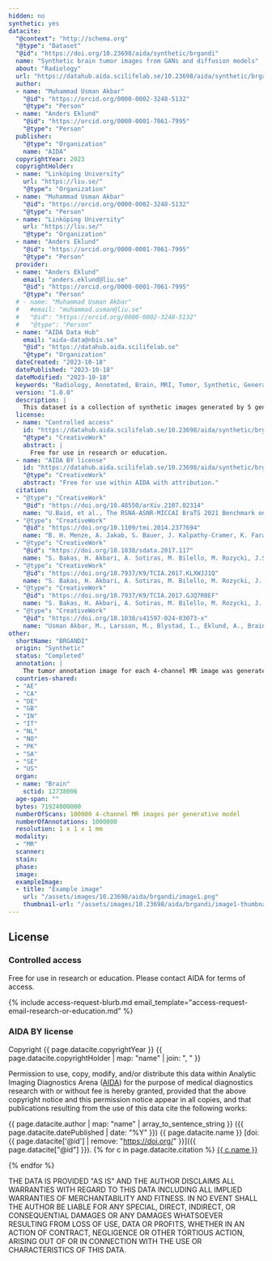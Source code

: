 ```yaml
---
hidden: no
synthetic: yes
datacite:
  "@context": "http://schema.org"
  "@type": "Dataset"
  "@id": "https://doi.org/10.23698/aida/synthetic/brgandi"
  name: "Synthetic brain tumor images from GANs and diffusion models"
  about: "Radiology"
  url: "https://datahub.aida.scilifelab.se/10.23698/aida/synthetic/brgandi"
  author:
  - name: "Muhammad Usman Akbar"
    "@id": "https://orcid.org/0000-0002-3248-5132"
    "@type": "Person"
  - name: "Anders Eklund"
    "@id": "https://orcid.org/0000-0001-7061-7995"
    "@type": "Person"
  publisher:
    "@type": "Organization"
    name: "AIDA"
  copyrightYear: 2023
  copyrightHolder:
  - name: "Linköping University"
    url: "https://liu.se/"
    "@type": "Organization"
  - name: "Muhammad Usman Akbar"
    "@id": "https://orcid.org/0000-0002-3248-5132"
    "@type": "Person"
  - name: "Linköping University"
    url: "https://liu.se/"
    "@type": "Organization"
  - name: "Anders Eklund"
    "@id": "https://orcid.org/0000-0001-7061-7995"
    "@type": "Person"
  provider:
  - name: "Anders Eklund"
    email: "anders.eklund@liu.se"
    "@id": "https://orcid.org/0000-0001-7061-7995"
    "@type": "Person"
  # - name: "Muhammad Usman Akbar"
  #   #email: "muhammad.usman@liu.se"
  #   "@id": "https://orcid.org/0000-0002-3248-5132"
  #   "@type": "Person"
  - name: "AIDA Data Hub"
    email: "aida-data@nbis.se"
    "@id": "https://datahub.aida.scilifelab.se"
    "@type": "Organization"
  dateCreated: "2023-10-18"
  datePublished: "2023-10-18"
  dateModified: "2023-10-18"
  keywords: "Radiology, Annotated, Brain, MRI, Tumor, Synthetic, Generative, GAN, Diffusion model"
  version: "1.0.0"
  description: |
    This dataset is a collection of synthetic images generated by 5 generative models (Progressive GAN, StyleGAN1, StyleGAN2, StyleGAN3, diffusion model) trained on the BraTS 2020 and 2021 datasets [1,2,3,4,5] (which share MR volumes from brain tumor patients and the corresponding tumor annotations). The trained generative models are also shared in this dataset. See our recent work [6] for more information, and a comparison of training segmentation networks with real and synthetic images.
  license:
  - name: "Controlled access"
    id: "https://datahub.aida.scilifelab.se/10.23698/aida/synthetic/brgandi#controlled-access"
    "@type": "CreativeWork"
    abstract: |
      Free for use in research or education.
  - name: "AIDA BY license"
    id: "https://datahub.aida.scilifelab.se/10.23698/aida/synthetic/brgandi#aida-by-license"
    "@type": "CreativeWork"
    abstract: "Free for use within AIDA with attribution."
  citation:
  - "@type": "CreativeWork"
    "@id": "https://doi.org/10.48550/arXiv.2107.02314"
    name: "U.Baid, et al., The RSNA-ASNR-MICCAI BraTS 2021 Benchmark on Brain Tumor Segmentation and Radiogenomic Classification, arXiv:2107.02314, 2021."
  - "@type": "CreativeWork"
    "@id": "https://doi.org/10.1109/tmi.2014.2377694"
    name: "B. H. Menze, A. Jakab, S. Bauer, J. Kalpathy-Cramer, K. Farahani, J. Kirby, et al., The Multimodal Brain Tumor Image Segmentation Benchmark (BRATS), IEEE Transactions on Medical Imaging 34(10), 1993-2024 (2015) DOI: 10.1109/TMI.2014.2377694"
  - "@type": "CreativeWork"
    "@id": "https://doi.org/10.1038/sdata.2017.117"
    name: "S. Bakas, H. Akbari, A. Sotiras, M. Bilello, M. Rozycki, J.S. Kirby, et al., Advancing The Cancer Genome Atlas glioma MRI collections with expert segmentation labels and radiomic features, Nature Scientific Data, 4:170117 (2017) DOI: 10.1038/sdata.2017.117"
  - "@type": "CreativeWork"
    "@id": "https://doi.org/10.7937/K9/TCIA.2017.KLXWJJ1Q"
    name: "S. Bakas, H. Akbari, A. Sotiras, M. Bilello, M. Rozycki, J. Kirby, et al., Segmentation Labels and Radiomic Features for the Pre-operative Scans of the TCGA-GBM collection, The Cancer Imaging Archive, 2017. DOI: 10.7937/K9/TCIA.2017.KLXWJJ1Q"
  - "@type": "CreativeWork"
    "@id": "https://doi.org/10.7937/K9/TCIA.2017.GJQ7R0EF"
    name: "S. Bakas, H. Akbari, A. Sotiras, M. Bilello, M. Rozycki, J. Kirby, et al., Segmentation Labels and Radiomic Features for the Pre-operative Scans of the TCGA-LGG collection, The Cancer Imaging Archive, 2017. DOI: 10.7937/K9/TCIA.2017.GJQ7R0EF"
  - "@type": "CreativeWork"
    "@id": "https://doi.org/10.1038/s41597-024-03073-x"
    name: "Usman Akbar, M., Larsson, M., Blystad, I., Eklund, A., Brain tumor segmentation using synthetic MR images - A comparison of GANs and diffusion models. Sci Data 11, 259 (2024)."
other:
  shortName: "BRGANDI"
  origin: "Synthetic"
  status: "Completed"
  annotation: |
    The tumor annotation image for each 4-channel MR image was generated by each generative model.
  countries-shared:
  - "AE"
  - "CA"
  - "DE"
  - "GB"
  - "IN"
  - "IT"
  - "NL"
  - "NO"
  - "PK"
  - "SA"
  - "SE"
  - "US"
  organ:
  - name: "Brain"
    sctid: 12738006
  age-span: "" 
  bytes: 71924000000 
  numberOfScans: 100000 4-channel MR images per generative model
  numberOfAnnotations: 1000000
  resolution: 1 x 1 x 1 mm
  modality:
  - "MR"
  scanner:
  stain:
  phase:
  image:
  exampleImage:
  - title: "Example image"
    url: "/assets/images/10.23698/aida/brgandi/image1.png"
    thumbnail-url: "/assets/images/10.23698/aida/brgandi/image1-thumbnail.png"
---
```

## License
### Controlled access

Free for use in research or education. Please contact AIDA for terms of access.

{% include access-request-blurb.md email_template="access-request-email-research-or-education.md" %}

### AIDA BY license
Copyright
{{ page.datacite.copyrightYear }}
{{ page.datacite.copyrightHolder | map: "name" |  join: ", " }}

Permission to use, copy, modify, and/or distribute this data within Analytic
Imaging Diagnostics Arena ([AIDA](https://medtech4health.se/aida)) for the purpose
of medical diagnostics research with or without fee is hereby granted, provided that
the above copyright notice and this permission notice appear in all copies, and that
publications resulting from the use of this data cite the following works:

{{ page.datacite.author | map: "name" | array_to_sentence_string }}
({{ page.datacite.datePublished | date: "%Y" }})
{{ page.datacite.name }}
[doi:{{ page.datacite['@id'] | remove: "https://doi.org/" }}]({{ page.datacite["@id"] }}).
{% for c in page.datacite.citation %}
  [{{ c.name }}]({{c["@id"]}})

{% endfor %}

THE DATA IS PROVIDED "AS IS" AND THE AUTHOR DISCLAIMS ALL WARRANTIES WITH REGARD
TO THIS DATA INCLUDING ALL IMPLIED WARRANTIES OF MERCHANTABILITY AND FITNESS. IN
NO EVENT SHALL THE AUTHOR BE LIABLE FOR ANY SPECIAL, DIRECT, INDIRECT, OR
CONSEQUENTIAL DAMAGES OR ANY DAMAGES WHATSOEVER RESULTING FROM LOSS OF USE, DATA
OR PROFITS, WHETHER IN AN ACTION OF CONTRACT, NEGLIGENCE OR OTHER TORTIOUS
ACTION, ARISING OUT OF OR IN CONNECTION WITH THE USE OR CHARACTERISTICS OF THIS
DATA.
